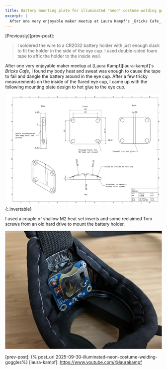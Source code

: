 ```yaml
---
title: Battery mounting plate for illuminated "neon" costume welding goggles
excerpt: |
  After one very enjoyable maker meetup at Laura Kampf's _Bricks Cafe_, I found my body heat and sweat was enough to cause the tape to fail and dangle the battery around in the eye cup. After a few tricky measurements on the inside of the flared eye cup, I came up with the following mounting plate design to hot glue to the eye cup.
---
```


[Previously][prev-post]:

> I soldered the wire to a CR2032 battery holder with just enough slack to fit the holder in the side of the eye cup. I used double-sided foam tape to affix the holder to the inside wall.

After one very enjoyable maker meetup at [Laura Kampf][laura-kampf]'s _Bricks Cafe_, I found my body heat and sweat was enough to cause the tape to fail and dangle the battery around in the eye cup. After a few tricky measurements on the inside of the flared eye cup, I came up with the following mounting plate design to hot glue to the eye cup.

![Schematic of battery mount; the design is a 28 x 23.5mm rectangle with through holes in each corner for heat set inserts; callouts note the sloped thickness from 4.08mm to 5.07mm across the short edge, and a top view highlights the different radii of the side to be glue to the inside of the eye cup; a note indicates the flat side is to be mounted to the battery holder](/assets/led-goggles/battery-mount-design.png){:.invertable}

I used a couple of shallow M2 heat set inserts and some reclaimed Torx screws from an old hard drive to mount the battery holder.

![Photo looking into the eye cup at the completed, mounted battery holder; a small, unobtrusive smear of hot glue is visible along the top of the battery mount](/assets/led-goggles/battery-mount-photo.jpg)

[prev-post]: {% post_url 2025-09-30-illuminated-neon-costume-welding-goggles%}
[laura-kampf]: https://www.youtube.com/@laurakampf
